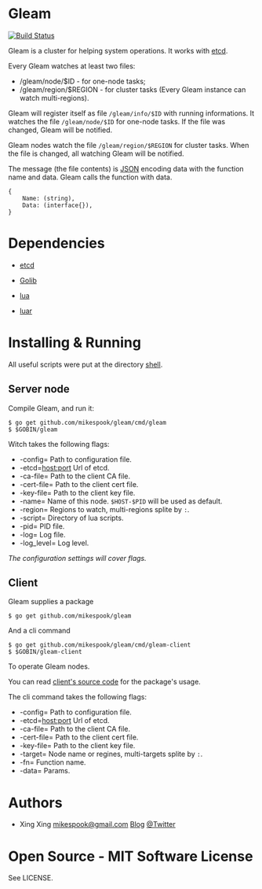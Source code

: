 Gleam
=====

[![Build Status][travis-img]][travis]

Gleam is a cluster for helping system operations. It works with [etcd][etcd].

Every Gleam watches at least two files:

 * /gleam/node/$ID - for one-node tasks;
 * /gleam/region/$REGION - for cluster tasks (Every Gleam instance can 
 watch multi-regions).

Gleam will register itself as file `/gleam/info/$ID` with running 
informations. It watches the file `/gleam/node/$ID` for one-node 
tasks. If the file was changed, Gleam will be notified.

Gleam nodes watch the file `/gleam/region/$REGION` for cluster tasks.
When the file is changed, all watching Gleam will be notified.

The message (the file contents) is [JSON][json] encoding data with 
the function name and data. Gleam calls the function with data.

    {
        Name: (string),
        Data: (interface{}),
    }

Dependencies
============
 
 * [etcd][etcd]
 
 * [Golib][golib]

 * [lua][lua-for-go]

 * [luar][luar]

Installing & Running
====================

All useful scripts were put at the directory [shell][shell].

Server node
-----------

Compile Gleam, and run it:

    $ go get github.com/mikespook/gleam/cmd/gleam
    $ $GOBIN/gleam

Witch takes the following flags:

 * -config=<path>		Path to configuration file.
 * -etcd=<host:port>	Url of etcd.
 * -ca-file=<path>		Path to the client CA file.
 * -cert-file=<path>	Path to the client cert file.
 * -key-file=<path>		Path to the client key file.
 * -name=<name>			Name of this node. `$HOST-$PID` will be used as default.
 * -region=<regions>	Regions to watch, multi-regions splite by `:`.
 * -script=<path>		Directory of lua scripts.
 * -pid=<path>			PID file.
 * -log=<path>			Log file.
 * -log\_level=<level>	Log level.

_The configuration settings will cover flags._

Client
------

Gleam supplies a package

    $ go get github.com/mikespook/gleam

And a cli command

    $ go get github.com/mikespook/gleam/cmd/gleam-client
    $ $GOBIN/gleam-client

To operate Gleam nodes.

You can read [client's source code][client-src] for the package's usage.

The cli command takes the following flags:

 * -config=<path>		Path to configuration file.
 * -etcd=<host:port>	Url of etcd.
 * -ca-file=<path>		Path to the client CA file.
 * -cert-file=<path>	Path to the client cert file.
 * -key-file=<path>		Path to the client key file.
 * -target=<target> 	Node name or regines, multi-targets splite by `:`.
 * -fn=<name>			Function name.
 * -data=<string>		Params.

Authors
=======

 * Xing Xing <mikespook@gmail.com> [Blog](http://mikespook.com) [@Twitter](http://twitter.com/mikespook)

Open Source - MIT Software License
==================================

See LICENSE.

 [etcd]: https://github.com/coreos/etcd
 [client-src]: https://github.com/mikespook/gleam/tree/master/cmd/client
 [luar]: https://github.com/stevedonovan/luar
 [travis-img]: https://travis-ci.org/mikespook/gleam.png?branch=master
 [travis]: https://travis-ci.org/mikespook/gleam
 [json]: http://www.json.org/
 [golib]: https://github.com/mikespook/golib
 [lua-for-go]: https://github.com/aarzilli/golua/lua
 [shell]: https://github.com/mikespook/z-node/tree/master/shell
